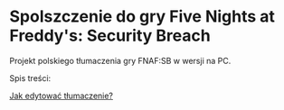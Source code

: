 # Spolszczenie do gry Five Nights at Freddy's: Security Breach

Projekt polskiego tłumaczenia gry FNAF:SB w wersji na PC.

Spis treści:

[Jak edytować tłumaczenie?](https://github.com/Shieldowskyy/spolszczenie-fnaf-sb/blob/main/source/JAK-EDYTOWA%C4%86.md)
